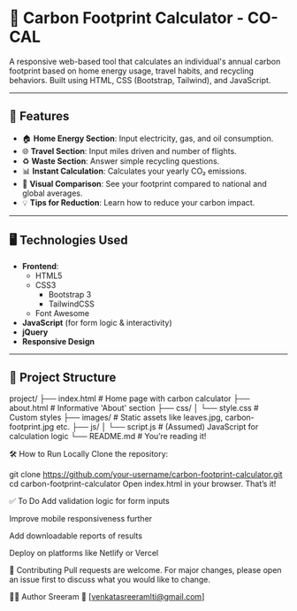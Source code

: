 # 🌱 Carbon Footprint Calculator - CO-CAL

A responsive web-based tool that calculates an individual's annual carbon footprint based on home energy usage, travel habits, and recycling behaviors. Built using HTML, CSS (Bootstrap, Tailwind), and JavaScript.

---

## 📌 Features

- 🏠 **Home Energy Section**: Input electricity, gas, and oil consumption.
- 🌐 **Travel Section**: Input miles driven and number of flights.
- ♻️ **Waste Section**: Answer simple recycling questions.
- 📊 **Instant Calculation**: Calculates your yearly CO₂ emissions.
- 🌿 **Visual Comparison**: See your footprint compared to national and global averages.
- 💡 **Tips for Reduction**: Learn how to reduce your carbon impact.

---

## 🖥️ Technologies Used

- **Frontend**:
  - HTML5
  - CSS3
    - Bootstrap 3
    - TailwindCSS
  - Font Awesome
- **JavaScript** (for form logic & interactivity)
- **jQuery**
- **Responsive Design**

---

## 📁 Project Structure

project/
├── index.html         # Home page with carbon calculator
├── about.html         # Informative 'About' section
├── css/
│   └── style.css      # Custom styles
├── images/            # Static assets like leaves.jpg, carbon-footprint.jpg etc.
├── js/
│   └── script.js      # (Assumed) JavaScript for calculation logic
└── README.md          # You’re reading it!

🛠️ How to Run Locally
Clone the repository:

git clone https://github.com/your-username/carbon-footprint-calculator.git
cd carbon-footprint-calculator
Open index.html in your browser. That’s it!

✅ To Do
Add validation logic for form inputs

Improve mobile responsiveness further

Add downloadable reports of results

Deploy on platforms like Netlify or Vercel

🙌 Contributing
Pull requests are welcome. For major changes, please open an issue first to discuss what you would like to change.

🧑‍💻 Author
Sreeram
📧 [venkatasreeramlti@gmail.com]
